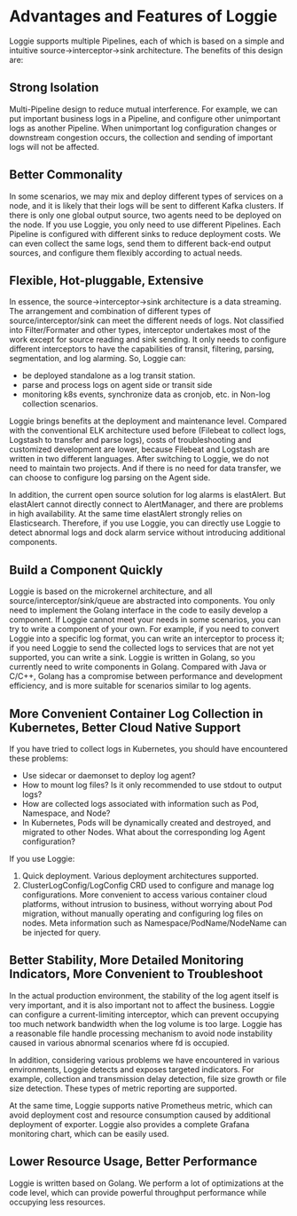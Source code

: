 # Advantages and Features of Loggie


Loggie supports multiple Pipelines, each of which is based on a simple and intuitive source->interceptor->sink architecture. The benefits of this design are:

## Strong Isolation
Multi-Pipeline design to reduce mutual interference. For example, we can put important business logs in a Pipeline, and configure other unimportant logs as another Pipeline. When unimportant log configuration changes or downstream congestion occurs, the collection and sending of important logs will not be affected.

## Better Commonality
In some scenarios, we may mix and deploy different types of services on a node, and it is likely that their logs will be sent to different Kafka clusters. If there is only one global output source, two agents need to be deployed on the node. If you use Loggie, you only need to use different Pipelines. Each Pipeline is configured with different sinks to reduce deployment costs.
We can even collect the same logs, send them to different back-end output sources, and configure them flexibly according to actual needs.

## Flexible, Hot-pluggable, Extensive
In essence, the source->interceptor->sink architecture is a data streaming. The arrangement and combination of different types of source/interceptor/sink can meet the different needs of logs. Not classified into Filter/Formater and other types, interceptor undertakes most of the work except for source reading and sink sending. It only needs to configure different interceptors to have the capabilities of transit, filtering, parsing, segmentation, and log alarming.
So, Loggie can:

- be deployed standalone as a log transit station.
- parse and process logs on agent side or transit side
- monitoring k8s events, synchronize data as cronjob, etc. in Non-log collection scenarios.

Loggie brings benefits at the deployment and maintenance level.
Compared with the conventional ELK architecture used before (Filebeat to collect logs, Logstash to transfer and parse logs), costs of troubleshooting and customized development are lower, because Filebeat and Logstash are written in two different languages. 
After switching to Loggie, we do not need to maintain two projects. And if there is no need for data transfer, we can choose to configure log parsing on the Agent side.
 
In addition, the current open source solution for log alarms is elastAlert. But elastAlert cannot directly connect to AlertManager, and there are problems in high availability. At the same time elastAlert strongly relies on Elasticsearch. Therefore, if you use Loggie, you can directly use Loggie to detect abnormal logs and dock alarm service without introducing additional components.


## Build a Component Quickly
Loggie is based on the microkernel architecture, and all source/interceptor/sink/queue are abstracted into components. You only need to implement the Golang interface in the code to easily develop a component.
If Loggie cannot meet your needs in some scenarios, you can try to write a component of your own.
For example, if you need to convert Loggie into a specific log format, you can write an interceptor to process it; if you need Loggie to send the collected logs to services that are not yet supported, you can write a sink. 
Loggie is written in Golang, so you currently need to write components in Golang. Compared with Java or C/C++, Golang has a compromise between performance and development efficiency, and is more suitable for scenarios similar to log agents.

## More Convenient Container Log Collection in Kubernetes, Better Cloud Native Support
If you have tried to collect logs in Kubernetes, you should have encountered these problems:

- Use sidecar or daemonset to deploy log agent?
- How to mount log files? Is it only recommended to use stdout to output logs?
- How are collected logs associated with information such as Pod, Namespace, and Node?
- In Kubernetes, Pods will be dynamically created and destroyed, and migrated to other Nodes. What about the corresponding log Agent configuration?
  
If you use Loggie:

1. Quick deployment. Various deployment architectures supported.
2. ClusterLogConfig/LogConfig CRD used to configure and manage log configurations. More convenient to access various container cloud platforms, without intrusion to business, without worrying about Pod migration, without manually operating and configuring log files on nodes. Meta information such as Namespace/PodName/NodeName can be injected for query.


## Better Stability, More Detailed Monitoring Indicators, More Convenient to Troubleshoot
In the actual production environment, the stability of the log agent itself is very important, and it is also important not to affect the business. Loggie can configure a current-limiting interceptor, which can prevent occupying too much network bandwidth when the log volume is too large.
Loggie has a reasonable file handle processing mechanism to avoid node instability caused in various abnormal scenarios where fd is occupied.
 
In addition, considering various problems we have encountered in various environments, Loggie detects and exposes targeted indicators. 
For example, collection and transmission delay detection, file size growth or file size detection. These types of metric reporting are supported.  

At the same time, Loggie supports native Prometheus metric, which can avoid deployment cost and resource consumption caused by additional deployment of exporter. Loggie also provides a complete Grafana monitoring chart, which can be easily used. 

## Lower Resource Usage, Better Performance  
Loggie is written based on Golang. We perform a lot of optimizations at the code level, which can provide powerful throughput performance while occupying less resources.

